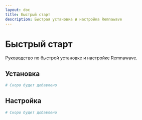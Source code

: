 ```yaml
---
layout: doc
title: Быстрый старт
description: Быстрая установка и настройка Remnawave
---
```


# Быстрый старт

Руководство по быстрой установке и настройке Remnawave.

## Установка

```bash
# Скоро будет добавлено
```

## Настройка

```bash
# Скоро будет добавлено
``` 